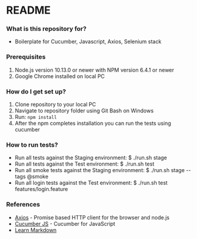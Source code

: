 # README #

### What is this repository for? ###
* Boilerplate for Cucumber, Javascript, Axios, Selenium stack

### Prerequisites ###
1. Node.js version 10.13.0 or newer with NPM version 6.4.1 or newer
2. Google Chrome installed on local PC

### How do I get set up? ###
1. Clone repository to your local PC
2. Navigate to repository folder using Git Bash on Windows
3. Run: ```npm install```
4. After the npm completes installation you can run the tests using cucumber

### How to run tests? ###
* Run all tests against the Staging environment:
$ ./run.sh stage
* Run all tests against the Test environment:
$ ./run.sh test
* Run all smoke tests against the Staging environment:
$ ./run.sh stage --tags @smoke
* Run all login tests against the Test environment:
$ ./run.sh test features/login.feature

### References ###
* [Axios](https://github.com/axios/axios) - Promise based HTTP client for the browser and node.js
* [Cucumber JS](https://github.com/cucumber/cucumber-js) - Cucumber for JavaScript
* [Learn Markdown](https://bitbucket.org/tutorials/markdowndemo)
